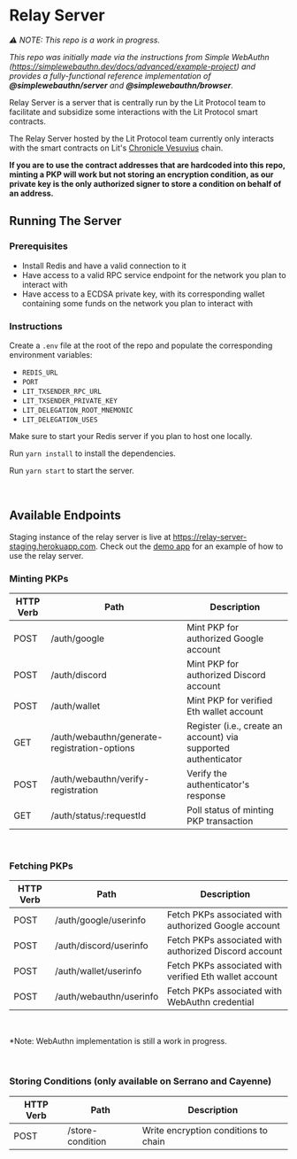 # Relay Server

_⚠️ NOTE: This repo is a work in progress._

_This repo was initially made via the instructions from Simple WebAuthn (https://simplewebauthn.dev/docs/advanced/example-project) and provides a fully-functional reference implementation of **@simplewebauthn/server** and **@simplewebauthn/browser**._

Relay Server is a server that is centrally run by the Lit Protocol team to facilitate and subsidize some interactions with the Lit Protocol smart contracts.

The Relay Server hosted by the Lit Protocol team currently only interacts with the smart contracts on Lit's [Chronicle Vesuvius](https://developer.litprotocol.com/connecting-to-a-lit-network/lit-blockchains/chronicle-vesuvius) chain.

**If you are to use the contract addresses that are hardcoded into this repo, minting a PKP will work but not storing an encryption condition, as our private key is the only authorized signer to store a condition on behalf of an address.**

## Running The Server

### Prerequisites

-   Install Redis and have a valid connection to it
-   Have access to a valid RPC service endpoint for the network you plan to interact with
-   Have access to a ECDSA private key, with its corresponding wallet containing some funds on the network you plan to interact with

### Instructions

Create a `.env` file at the root of the repo and populate the corresponding environment variables:

-   `REDIS_URL`
-   `PORT`
-   `LIT_TXSENDER_RPC_URL`
-   `LIT_TXSENDER_PRIVATE_KEY`
-   `LIT_DELEGATION_ROOT_MNEMONIC`
-   `LIT_DELEGATION_USES`

Make sure to start your Redis server if you plan to host one locally.

Run `yarn install` to install the dependencies.

Run `yarn start` to start the server.

</br>

## Available Endpoints

Staging instance of the relay server is live at https://relay-server-staging.herokuapp.com. Check out the [demo app](https://github.com/LIT-Protocol/oauth-pkp-signup-example) for an example of how to use the relay server.

### Minting PKPs

| HTTP Verb | Path                                         | Description                                                    |
| --------- | -------------------------------------------- | -------------------------------------------------------------- |
| POST      | /auth/google                                 | Mint PKP for authorized Google account                         |
| POST      | /auth/discord                                | Mint PKP for authorized Discord account                        |
| POST      | /auth/wallet                                 | Mint PKP for verified Eth wallet account                       |
| GET       | /auth/webauthn/generate-registration-options | Register (i.e., create an account) via supported authenticator |
| POST      | /auth/webauthn/verify-registration           | Verify the authenticator's response                            |
| GET       | /auth/status/:requestId                      | Poll status of minting PKP transaction                         |

</br>

### Fetching PKPs

| HTTP Verb | Path                    | Description                                            |
| --------- | ----------------------- | ------------------------------------------------------ |
| POST      | /auth/google/userinfo   | Fetch PKPs associated with authorized Google account   |
| POST      | /auth/discord/userinfo  | Fetch PKPs associated with authorized Discord account  |
| POST      | /auth/wallet/userinfo   | Fetch PKPs associated with verified Eth wallet account |
| POST      | /auth/webauthn/userinfo | Fetch PKPs associated with WebAuthn credential         |

</br>

\*Note: WebAuthn implementation is still a work in progress.

</br>

### Storing Conditions (only available on Serrano and Cayenne)

| HTTP Verb | Path             | Description                          |
| --------- | ---------------- | ------------------------------------ |
| POST      | /store-condition | Write encryption conditions to chain |
